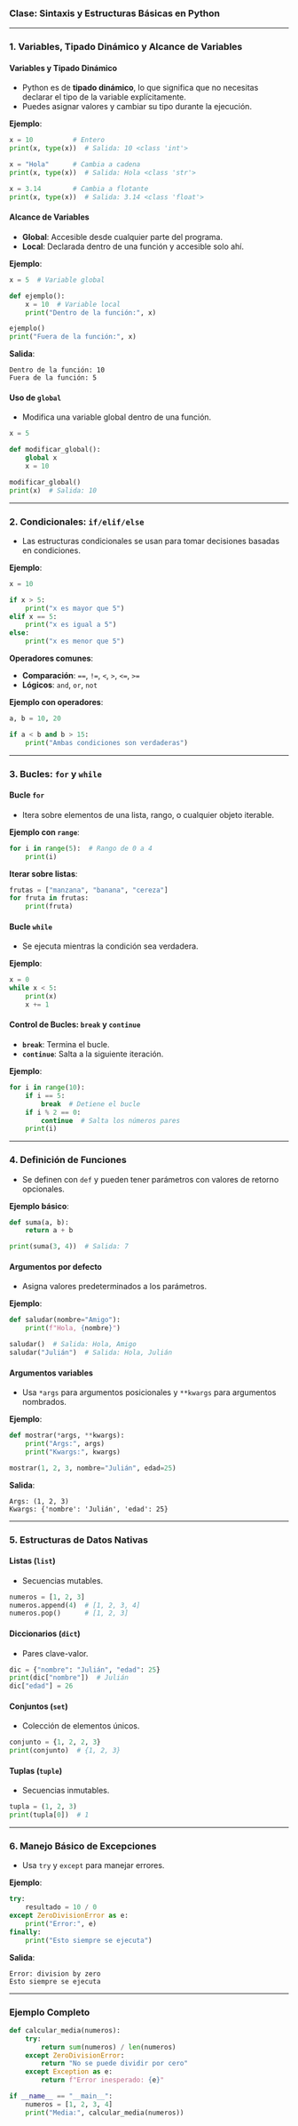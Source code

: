### **Clase: Sintaxis y Estructuras Básicas en Python**

---

### **1. Variables, Tipado Dinámico y Alcance de Variables**

#### **Variables y Tipado Dinámico**
- Python es de **tipado dinámico**, lo que significa que no necesitas declarar el tipo de la variable explícitamente.
- Puedes asignar valores y cambiar su tipo durante la ejecución.

**Ejemplo**:
```python
x = 10          # Entero
print(x, type(x))  # Salida: 10 <class 'int'>

x = "Hola"      # Cambia a cadena
print(x, type(x))  # Salida: Hola <class 'str'>

x = 3.14        # Cambia a flotante
print(x, type(x))  # Salida: 3.14 <class 'float'>
```

#### **Alcance de Variables**
- **Global**: Accesible desde cualquier parte del programa.
- **Local**: Declarada dentro de una función y accesible solo ahí.

**Ejemplo**:
```python
x = 5  # Variable global

def ejemplo():
    x = 10  # Variable local
    print("Dentro de la función:", x)

ejemplo()
print("Fuera de la función:", x)
```
**Salida**:
```
Dentro de la función: 10
Fuera de la función: 5
```

#### **Uso de `global`**
- Modifica una variable global dentro de una función.
```python
x = 5

def modificar_global():
    global x
    x = 10

modificar_global()
print(x)  # Salida: 10
```

---

### **2. Condicionales: `if/elif/else`**

- Las estructuras condicionales se usan para tomar decisiones basadas en condiciones.

**Ejemplo**:
```python
x = 10

if x > 5:
    print("x es mayor que 5")
elif x == 5:
    print("x es igual a 5")
else:
    print("x es menor que 5")
```

**Operadores comunes**:
- **Comparación**: `==`, `!=`, `<`, `>`, `<=`, `>=`
- **Lógicos**: `and`, `or`, `not`

**Ejemplo con operadores**:
```python
a, b = 10, 20

if a < b and b > 15:
    print("Ambas condiciones son verdaderas")
```

---

### **3. Bucles: `for` y `while`**

#### **Bucle `for`**
- Itera sobre elementos de una lista, rango, o cualquier objeto iterable.

**Ejemplo con `range`**:
```python
for i in range(5):  # Rango de 0 a 4
    print(i)
```

**Iterar sobre listas**:
```python
frutas = ["manzana", "banana", "cereza"]
for fruta in frutas:
    print(fruta)
```

#### **Bucle `while`**
- Se ejecuta mientras la condición sea verdadera.

**Ejemplo**:
```python
x = 0
while x < 5:
    print(x)
    x += 1
```

#### **Control de Bucles: `break` y `continue`**
- **`break`**: Termina el bucle.
- **`continue`**: Salta a la siguiente iteración.

**Ejemplo**:
```python
for i in range(10):
    if i == 5:
        break  # Detiene el bucle
    if i % 2 == 0:
        continue  # Salta los números pares
    print(i)
```

---

### **4. Definición de Funciones**

- Se definen con `def` y pueden tener parámetros con valores de retorno opcionales.

**Ejemplo básico**:
```python
def suma(a, b):
    return a + b

print(suma(3, 4))  # Salida: 7
```

#### **Argumentos por defecto**
- Asigna valores predeterminados a los parámetros.

**Ejemplo**:
```python
def saludar(nombre="Amigo"):
    print(f"Hola, {nombre}")

saludar()  # Salida: Hola, Amigo
saludar("Julián")  # Salida: Hola, Julián
```

#### **Argumentos variables**
- Usa `*args` para argumentos posicionales y `**kwargs` para argumentos nombrados.

**Ejemplo**:
```python
def mostrar(*args, **kwargs):
    print("Args:", args)
    print("Kwargs:", kwargs)

mostrar(1, 2, 3, nombre="Julián", edad=25)
```

**Salida**:
```
Args: (1, 2, 3)
Kwargs: {'nombre': 'Julián', 'edad': 25}
```

---

### **5. Estructuras de Datos Nativas**

#### **Listas (`list`)**
- Secuencias mutables.
```python
numeros = [1, 2, 3]
numeros.append(4)  # [1, 2, 3, 4]
numeros.pop()      # [1, 2, 3]
```

#### **Diccionarios (`dict`)**
- Pares clave-valor.
```python
dic = {"nombre": "Julián", "edad": 25}
print(dic["nombre"])  # Julián
dic["edad"] = 26
```

#### **Conjuntos (`set`)**
- Colección de elementos únicos.
```python
conjunto = {1, 2, 2, 3}
print(conjunto)  # {1, 2, 3}
```

#### **Tuplas (`tuple`)**
- Secuencias inmutables.
```python
tupla = (1, 2, 3)
print(tupla[0])  # 1
```

---

### **6. Manejo Básico de Excepciones**

- Usa `try` y `except` para manejar errores.

**Ejemplo**:
```python
try:
    resultado = 10 / 0
except ZeroDivisionError as e:
    print("Error:", e)
finally:
    print("Esto siempre se ejecuta")
```

**Salida**:
```
Error: division by zero
Esto siempre se ejecuta
```

---

### **Ejemplo Completo**

```python
def calcular_media(numeros):
    try:
        return sum(numeros) / len(numeros)
    except ZeroDivisionError:
        return "No se puede dividir por cero"
    except Exception as e:
        return f"Error inesperado: {e}"

if __name__ == "__main__":
    numeros = [1, 2, 3, 4]
    print("Media:", calcular_media(numeros))
```
